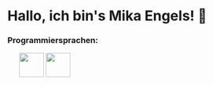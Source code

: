 <h1>Hallo, ich bin's Mika Engels! 👋</h1>
<h3>Programmiersprachen:</h3>
<ol>
  <img src="https://brandslogos.com/wp-content/uploads/images/large/python-logo.png" width=50 height=50> 
  <img src="https://upload.wikimedia.org/wikipedia/commons/thumb/c/cf/Lua-Logo.svg/947px-Lua-Logo.svg.png" width=50 height=50>
</ol>


<!---
LordAgent/LordAgent is a ✨ special ✨ repository because its `README.md` (this file) appears on your GitHub profile.
You can click the Preview link to take a look at your changes.
--->
